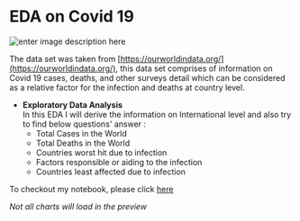 # EDA on Covid 19
![enter image description here](https://github.com/Qadir92/covid-19-eda/blob/main/COVID-19-2.jpg?raw=true)

The data set was taken from  [https://ourworldindata.org/](https://ourworldindata.org/), this data set comprises of information on Covid 19 cases, deaths, and other surveys detail which can be considered as a relative factor for the infection and deaths at country level.

-   **Exploratory Data Analysis**  
    In this EDA I will derive the information on International level and also try to find below questions' answer :
    -   Total Cases in the World
    -   Total Deaths in the World
    -   Countries worst hit due to infection
    -   Factors responsible or aiding to the infection
    -   Countries least affected due to infection

To checkout my notebook, please click [here](https://github.com/Qadir92/covid-19-eda/blob/main/EDA_on_Covid_19.ipynb)

*Not all charts will load in the preview*
